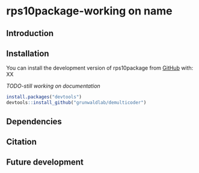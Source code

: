 
<!-- README.md is generated from README.Rmd. Please edit that file -->

# rps10package-working on name

## Introduction

<!-- badges: start -->
<!-- badges: end -->

## Installation

You can install the development version of rps10package from
[GitHub](https://github.com/) with: XX

*TODO-still working on documentation*

``` r
install.packages("devtools")
devtools::install_github("grunwaldlab/demulticoder")
```

## Dependencies

## Citation

## Future development
